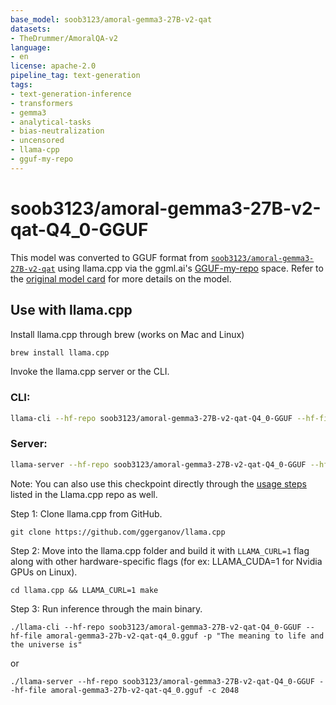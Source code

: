 ```yaml
---
base_model: soob3123/amoral-gemma3-27B-v2-qat
datasets:
- TheDrummer/AmoralQA-v2
language:
- en
license: apache-2.0
pipeline_tag: text-generation
tags:
- text-generation-inference
- transformers
- gemma3
- analytical-tasks
- bias-neutralization
- uncensored
- llama-cpp
- gguf-my-repo
---
```


# soob3123/amoral-gemma3-27B-v2-qat-Q4_0-GGUF
This model was converted to GGUF format from [`soob3123/amoral-gemma3-27B-v2-qat`](https://huggingface.co/soob3123/amoral-gemma3-27B-v2-qat) using llama.cpp via the ggml.ai's [GGUF-my-repo](https://huggingface.co/spaces/ggml-org/gguf-my-repo) space.
Refer to the [original model card](https://huggingface.co/soob3123/amoral-gemma3-27B-v2-qat) for more details on the model.

## Use with llama.cpp
Install llama.cpp through brew (works on Mac and Linux)

```bash
brew install llama.cpp

```
Invoke the llama.cpp server or the CLI.

### CLI:
```bash
llama-cli --hf-repo soob3123/amoral-gemma3-27B-v2-qat-Q4_0-GGUF --hf-file amoral-gemma3-27b-v2-qat-q4_0.gguf -p "The meaning to life and the universe is"
```

### Server:
```bash
llama-server --hf-repo soob3123/amoral-gemma3-27B-v2-qat-Q4_0-GGUF --hf-file amoral-gemma3-27b-v2-qat-q4_0.gguf -c 2048
```

Note: You can also use this checkpoint directly through the [usage steps](https://github.com/ggerganov/llama.cpp?tab=readme-ov-file#usage) listed in the Llama.cpp repo as well.

Step 1: Clone llama.cpp from GitHub.
```
git clone https://github.com/ggerganov/llama.cpp
```

Step 2: Move into the llama.cpp folder and build it with `LLAMA_CURL=1` flag along with other hardware-specific flags (for ex: LLAMA_CUDA=1 for Nvidia GPUs on Linux).
```
cd llama.cpp && LLAMA_CURL=1 make
```

Step 3: Run inference through the main binary.
```
./llama-cli --hf-repo soob3123/amoral-gemma3-27B-v2-qat-Q4_0-GGUF --hf-file amoral-gemma3-27b-v2-qat-q4_0.gguf -p "The meaning to life and the universe is"
```
or 
```
./llama-server --hf-repo soob3123/amoral-gemma3-27B-v2-qat-Q4_0-GGUF --hf-file amoral-gemma3-27b-v2-qat-q4_0.gguf -c 2048
```
